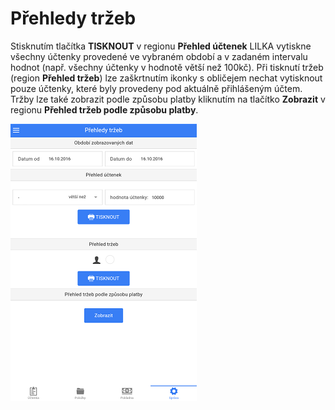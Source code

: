 # Přehledy tržeb

Stisknutím tlačítka **TISKNOUT** v regionu **Přehled účtenek** LILKA vytiskne všechny účtenky provedené ve vybraném období a v zadaném intervalu hodnot (např. všechny účtenky v hodnotě větší než 100kč). Při tisknutí tržeb (region **Přehled tržeb**) lze zaškrtnutím ikonky s obličejem nechat vytisknout pouze účtenky, které byly provedeny pod aktuálně přihlášeným účtem. Tržby lze také zobrazit podle způsobu platby kliknutím na tlačítko **Zobrazit** v regionu **Přehled tržeb podle způsobu platby**.

![](img/settings_reports.png)
